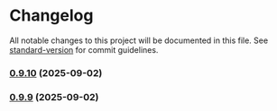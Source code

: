 # Changelog

All notable changes to this project will be documented in this file. See [standard-version](https://github.com/conventional-changelog/standard-version) for commit guidelines.

### [0.9.10](https://github.com/Max-Yterb/Generator/compare/v0.9.9...v0.9.10) (2025-09-02)

### [0.9.9](https://github.com/Max-Yterb/Generator/compare/v0.9.0...v0.9.9) (2025-09-02)
